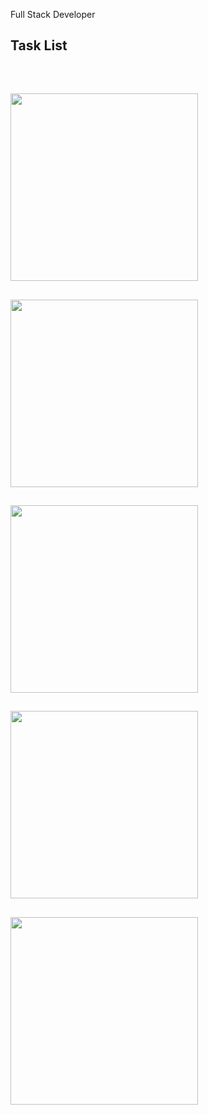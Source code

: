 Full Stack Developer

<h2>Task List</h2>
<br>
<h2></h2>
<img height=" 300px" src="https://github.com/MishalKhan100/Full-Stack-Developer/blob/main/viewimages/p1.JPG" />

<br>
<h2></h2>
<img height=" 300px" src="https://github.com/MishalKhan100/Full-Stack-Developer/blob/main/viewimages/p2.JPG" />

<br>
<h2></h2>
<img height=" 300px" src="https://github.com/MishalKhan100/Full-Stack-Developer/blob/main/viewimages/p3.JPG" />

<br>
<h2></h2>
<img height=" 300px" src="https://github.com/MishalKhan100/Full-Stack-Developer/blob/main/viewimages/p4.JPG" />
<br>


<h2></h2>
<img height=" 300px" src="https://github.com/MishalKhan100/Full-Stack-Developer/blob/main/viewimages/p5.JPG" />
<br>

<br>
